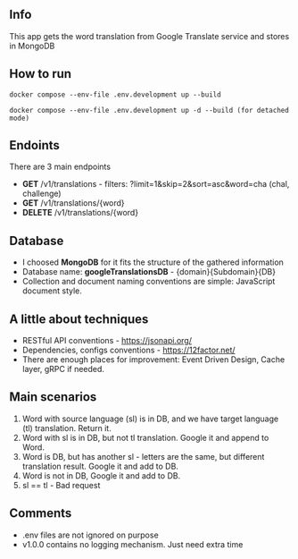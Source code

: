 ## Info

This app gets the word translation from Google Translate service and stores in MongoDB

## How to run

    docker compose --env-file .env.development up --build
    
    docker compose --env-file .env.development up -d --build (for detached mode)

## Endoints

There are 3 main endpoints

- **GET** /v1/translations - filters: ?limit=1&skip=2&sort=asc&word=cha (chal, challenge)
- **GET** /v1/translations/{word}
- **DELETE** /v1/translations/{word}

## Database

- I choosed **MongoDB** for it fits the structure of the gathered information
- Database name: **googleTranslationsDB** - {domain}{Subdomain}{DB}
- Collection and document naming conventions are simple: JavaScript document style.

## A little about techniques
- RESTful API conventions - https://jsonapi.org/
- Dependencies, configs conventions - https://12factor.net/
- There are enough places for improvement: Event Driven Design, Cache layer, gRPC if needed.

## Main scenarios
1. Word with source language (sl) is in DB, and we have target language (tl) translation. Return it.
2. Word with sl is in DB, but not tl translation. Google it and append to Word.
3. Word is DB, but has another sl - letters are the same, but different translation result.
Google it and add to DB.
4. Word is not in DB, Google it and add to DB.
5. sl == tl - Bad request

## Comments

- .env files are not ignored on purpose
- v1.0.0 contains no logging mechanism. Just need extra time
